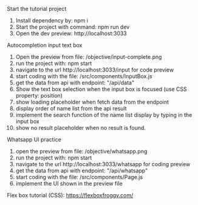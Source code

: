 Start the tutorial project
1. Install dependency by: npm i
2. Start the project with command: npm run dev
3. Open the dev preview: http://localhost:3033

Autocompletion input text box 
1. Open the preview from file: /objective/input-complete.png
2. run the project with: npm start
3. navigate to the url http://localhost:3033/input for code preview
4. start coding with the file: /src/components/InputBox.js
5. get the data from api with endpoint: "/api/data"
6. Show the text box selection when the input box is focused (use CSS property: position)
7. show loading placeholder when fetch data from the endpoint
8. display order of name list from the api result
9. implement the search function of the name list display by typing in the input box
10. show no result placeholder when no result is found. 

Whatsapp UI practice
1. open the preview from file: /objective/whatsapp.png
2. run the project with: npm start
3. navigate to the url http://localhost:3033/whatsapp for coding preview
2. get the data from api with endpoint: "/api/whatsapp"
3. start coding with the file: /src/components/Page.js
4. implement the UI shown in the preview file

Flex box tutorial (CSS):
https://flexboxfroggy.com/